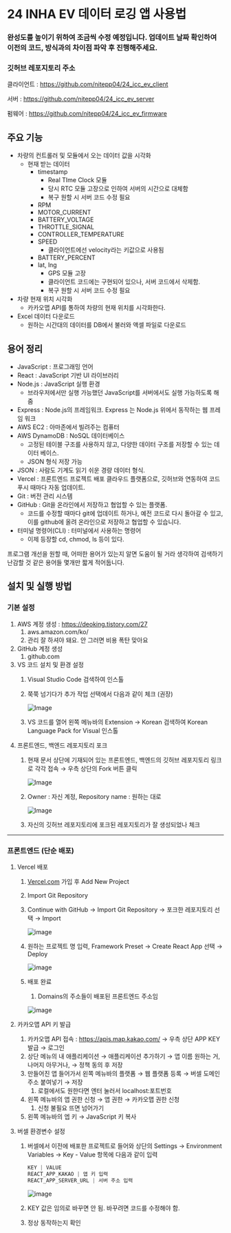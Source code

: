 # 24 INHA EV 데이터 로깅 앱 사용법  



### 완성도를 높이기 위하여 조금씩 수정 예정입니다. 업데이트 날짜 확인하여 이전의 코드, 방식과의 차이점 파악 후 진행해주세요.

### 깃허브 레포지토리 주소

클라이언트 : https://github.com/nitepp04/24_icc_ev_client

서버 : https://github.com/nitepp04/24_icc_ev_server

펌웨어 : https://github.com/nitepp04/24_icc_ev_firmware

## 주요 기능

- 차량의 컨트롤러 및 모듈에서 오는 데이터 값을 시각화
    - 현재 받는 데이터
        - timestamp
            - Real TIme Clock 모듈
            - 당시 RTC 모듈 고장으로 인하여 서버의 시간으로 대체함
            - 복구 원할 시 서버 코드 수정 필요
        - RPM
        - MOTOR_CURRENT
        - BATTERY_VOLTAGE
        - THROTTLE_SIGNAL
        - CONTROLLER_TEMPERATURE
        - SPEED
            - 클라이언트에선 velocity라는 키값으로 사용됨
        - BATTERY_PERCENT
        - lat, lng
            - GPS 모듈 고장
            - 클라이언트 코드에는 구현되어 있으나, 서버 코드에서 삭제함.
            - 복구 원할 시 서버 코드 수정 필요
- 차량 현재 위치 시각화
    - 카카오맵 API를 통하여 차량의 현재 위치를 시각화한다.
- Excel 데이터 다운로드
    - 원하는 시간대의 데이터를 DB에서 불러와 액셀 파일로 다운로드



## 용어 정리

- JavaScript : 프로그래밍 언어
- React : JavaScript 기반 UI 라이브러리
- Node.js : JavaScript 실행 환경
    - 브라우저에서만 실행 가능했던 JavaScript를 서버에서도 실행 가능하도록 해줌
- Express : Node.js의 프레임워크. Express 는 Node.js 위에서 동작하는 웹 프레임 워크
- AWS EC2 : 아마존에서 빌려주는 컴퓨터
- AWS DynamoDB : NoSQL 데이터베이스
    - 고정된 테이블 구조를 사용하지 않고, 다양한 데이터 구조를 저장할 수 있는 데이터 베이스.
    - JSON 형식 저장 가능
- JSON : 사람도 기계도 읽기 쉬운 경량 데이터 형식.
- Vercel : 프론트엔드 프로젝트 배포 클라우드 플랫폼으로, 깃허브와 연동하여 코드 푸시 때마다 자동 업데이트.
- Git : 버전 관리 시스템
- GitHub : Git을 온라인에서 저장하고 협업할 수 있는 플랫폼.
    - 코드를 수정할 때마다 git에 업데이트 하거나, 예전 코드로 다시 돌아갈 수 있고, 이를 github에 올려 온라인으로 저장하고 협업할 수 있습니다.
- 터미널 명령어(CLI) : 터미널에서 사용하는 명령어
    - 이제 등장할 cd, chmod, ls 등이 있다.

프로그램 개선을 원할 때, 어떠한 용어가 있는지 알면 도움이 될 거라 생각하여 검색하기 난감할 것 같은 용어들 몇개만 짧게 적어둡니다.



## 설치 및 실행 방법

### 기본 설정

1. AWS 계정 생성 : https://deoking.tistory.com/27
    1. aws.amazon.com/ko/
    2. 관리 잘 하셔야 돼요. 안 그러면 비용 폭탄 맞아요
2. GitHub 계정 생성
    1. github.com
3. VS 코드 설치 및 환경 설정
    1. Visual Studio Code 검색하여 인스톨
    2. 쭉쭉 넘기다가 추가 작업 선택에서 다음과 같이 체크 (권장)
        
        ![Image](https://github.com/user-attachments/assets/edc1ac56-6e15-4a5e-bb69-75ea12d84e3a)
        
    4. VS 코드를 열어 왼쪽 메뉴바의 Extension → Korean 검색하여 Korean Language Pack for Visual 인스톨
4. 프론트엔드, 백엔드 레포지토리 포크
    1. 현재 문서 상단에 기재되어 있는 프론트엔드, 백엔드의 깃허브 레포지토리 링크로 각각 접속 → 우측 상단의 Fork 버튼 클릭
        
        ![Image](https://github.com/user-attachments/assets/5d70b468-3c6c-47d6-ae72-d00f895edbbf)
        
    2. Owner : 자신 계정, Repository name : 원하는 대로
        
        ![Image](https://github.com/user-attachments/assets/764a0d09-5010-47f1-bfcc-c2e1e4bc7bda)
        
    3. 자신의 깃허브 레포지토리에 포크된 레포지토리가 잘 생성되었나 체크  

---

### 프론트엔드 (단순 배포)

1. Vercel 배포
    1.  [Vercel.com](http://Vercel.com) 가입 후 Add New Project
    2. Import Git Repository
    3. Continue with GitHub → Import Git Repository → 포크한 레포지토리 선택 → Import
        
        ![image](https://github.com/user-attachments/assets/6f613039-7a24-486c-a57a-930b10b3f3b3)

        
    5. 원하는 프로젝트 명 입력, Framework Preset → Create React App 선택 → Deploy
        
       ![image](https://github.com/user-attachments/assets/e1cb14b4-94b4-4885-a81f-2534003a732d)

        
    7. 배포 완료
        1. Domains의 주소들이 배포된 프론트엔드 주소임
        
        ![image](https://github.com/user-attachments/assets/b36e2046-ee4a-45bb-b8c9-1166da900471)

        
2. 카카오맵 API 키 발급
    1. 카카오맵 API 접속 : https://apis.map.kakao.com/ → 우측 상단 APP KEY 발급 → 로그인
    2. 상단 메뉴의 내 애플리케이션 → 애플리케이션 추가하기 → 앱 이름 원하는 거, 나머지 아무거나, → 정책 동의 후 저장
    3. 만들어진 앱 들어가서 왼쪽 메뉴바의 플랫폼 → 웹 플랫폼 등록 → 버셀 도메인 주소 붙여넣기 → 저장
        1. 로컬에서도 원한다면 엔터 눌러서 localhost:포트번호
    4. 왼쪽 메뉴바의 앱 권한 신청 → 앱 권한 → 카카오맵 권한 신청
        1. 신청 불필요 뜨면 넘어가기
    5. 왼쪽 메뉴바의 엡 키 → JavaScript 키 복사
3. 버셀 환경변수 설정
    1. 버셀에서 이전에 배포한 프로젝트로 들어와 상단의 Settings → Environment Variables → Key - Value 항목에 다음과 같이 입력
        
        ```nasm
        KEY | VALUE
        REACT_APP_KAKAO | 앱 키 입력
        REACT_APP_SERVER_URL | 서버 주소 입력
        ```
        
        ![image](https://github.com/user-attachments/assets/8c894b38-8b28-445d-9d9b-a32741dad5c3)

        
    3. KEY 값은 임의로 바꾸면 안 됨. 바꾸려면 코드를 수정해야 함.
    4. 정상 동작하는지 확인
